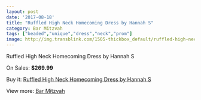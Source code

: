 ```yaml
---
layout: post
date: '2017-08-18'
title: "Ruffled High Neck Homecoming Dress by Hannah S"
category: Bar Mitzvah
tags: ["beaded","unique","dress","neck","prom"]
image: http://img.transblink.com/1505-thickbox_default/ruffled-high-neck-homecoming-dress-by-hannah-s.jpg
---
```

Ruffled High Neck Homecoming Dress by Hannah S

On Sales: **$269.99**
<a href="https://www.transblink.com/en/bar-mitzvah/464-ruffled-high-neck-homecoming-dress-by-hannah-s.html"><amp-img layout="responsive" width="600" height="600" src="//img.transblink.com/1505-thickbox_default/ruffled-high-neck-homecoming-dress-by-hannah-s.jpg" alt="Ruffled High Neck Homecoming Dress by Hannah S 0" /></a>
<a href="https://www.transblink.com/en/bar-mitzvah/464-ruffled-high-neck-homecoming-dress-by-hannah-s.html"><amp-img layout="responsive" width="600" height="600" src="//img.transblink.com/1506-thickbox_default/ruffled-high-neck-homecoming-dress-by-hannah-s.jpg" alt="Ruffled High Neck Homecoming Dress by Hannah S 1" /></a>

Buy it: [Ruffled High Neck Homecoming Dress by Hannah S](https://www.transblink.com/en/bar-mitzvah/464-ruffled-high-neck-homecoming-dress-by-hannah-s.html "Ruffled High Neck Homecoming Dress by Hannah S")

View more: [Bar Mitzvah](https://www.transblink.com/en/2-bar-mitzvah "Bar Mitzvah")